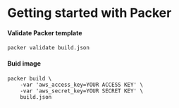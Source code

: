 # Getting started with Packer
#### Validate Packer template
```
packer validate build.json
```

#### Buid image
```
packer build \
    -var 'aws_access_key=YOUR ACCESS KEY' \
    -var 'aws_secret_key=YOUR SECRET KEY' \
    build.json
```    

